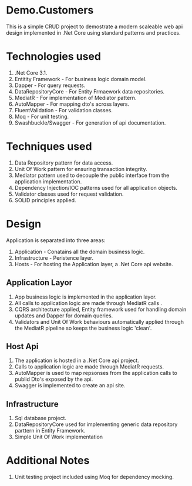 # Demo.Customers
This is a simple CRUD project to demostrate a modern scaleable web api design implemented in .Net Core using standard patterns and practices.

# Technologies used
1.  .Net Core 3.1.
1.  Entitity Framework - For business logic domain model.
1.  Dapper - For query requests.
1.  DataRepositoryCore - For Entity Frmaework data repositories.
1.  MediatR - For implementation of Mediator pattern.
1.  AutoMapper - For mapping dto's across layers.
1.  FluentValidation - For validation classes.
1.  Moq - For unit testing.
1.  Swashbuckle/Swagger - For generation of api documentation.

# Techniques used
1.  Data Repository pattern for data access.
1.  Unit Of Work pattern for ensuring transaction integrity.
1.  Mediator pattern used to decouple the public interface from the application implementation.
1.  Dependency Injection/IOC patterns used for all application objects.
1.  Validator classes used for request validation.
1.  SOLID principles applied.

# Design
Application is separated into three areas:
1.  Application - Conatains all the domain business logic.
1.  Infrastructure - Peristence layer.
1.  Hosts - For hosting the Application layer, a .Net Core api website.

## Application Layor
1.  App business logic is implemented in the application layor.
1.  All calls to application logic are made through MediatR calls .
1.  CQRS architecture applied, Entity framework used for handling domain updates and Dapper for domain queries.
1.  Validators and Unit Of Work behaviours automatically applied through the MediatR pipeline so keeps the business logic 'clean'.

## Host Api
1.  The application is hosted in a .Net Core api project.
1.  Calls to application logic are made through MediatR requests.
1.  AutoMapper is used to map repsonses from the application calls to publid Dto's exposed by the api.
1.  Swagger is implemented to create an api site.

## Infrastructure 
1.  Sql database project.
1.  DataRepositoryCore used for implementing generic data repository parttern in Entity Framework.
1.  Simple Unit Of Work implementation


# Additional Notes
1.  Unit testing project included using Moq for dependency mocking.
